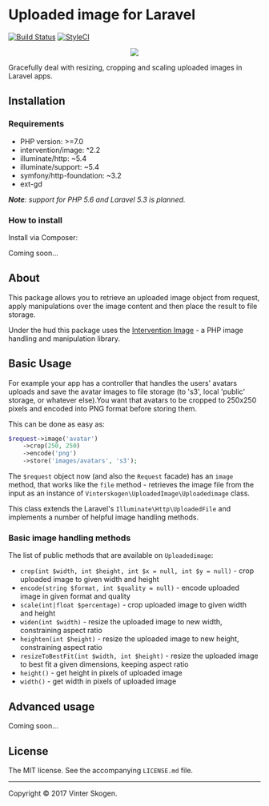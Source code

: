 # Uploaded image for Laravel

[![Build Status](https://travis-ci.org/vinterskogen/laravel-uploaded-image.svg?branch=master)](https://travis-ci.org/vinterskogen/laravel-uploaded-image) [![StyleCI](https://styleci.io/repos/103072768/shield?branch=master)](https://styleci.io/repos/103072768)

<p align="center"><a href="https://github.com/vinterskogen/laravel-uploaded-image" target="_blank"><img src="https://user-images.githubusercontent.com/8015372/30256350-b7045fda-96b2-11e7-989e-1b509beccd4c.png"></a></p>

Gracefully deal with resizing, cropping and scaling uploaded images in Laravel
apps.

## Installation

### Requirements

- PHP version: >=7.0
- intervention/image: ^2.2
- illuminate/http: ~5.4
- illuminate/support: ~5.4
- symfony/http-foundation: ~3.2
- ext-gd

***Note**: support for PHP 5.6 and Laravel 5.3 is planned.*

### How to install

Install via Composer:

Coming soon...

## About 

This package allows you to retrieve an uploaded image object from request, apply
manipulations over the image content and then place the result to file storage.

Under the hud this package uses the [Intervention Image](http://image.intervention.io/) -
a PHP image handling and manipulation library.

## Basic Usage

For example your app has a controller that handles the users' avatars uploads 
and save the avatar images to file storage (to 's3', local 'public' storage,
or whatever else).You want that avatars to be cropped to 250x250 pixels and
encoded into PNG format before storing them.

This can be done as easy as:

```php
$request->image('avatar')
	->crop(250, 250)
	->encode('png')
	->store('images/avatars', 's3');
```

The `$request` object now (and also the `Request` facade) has an `image` method,
that works like the `file` method - retrieves the image file from the input 
as an instance of `Vinterskogen\UploadedImage\Uploadedimage` class. 

This class extends the Laravel's `Illuminate\Http\UploadedFile` and implements
a number of helpful image handling methods.

### Basic image handling methods

The list of public methods that are available on `Uploadedimage`:

- `crop(int $width, int $height, int $x = null, int $y = null)` - crop uploaded
  image to given width and height
- `encode(string $format, int $quality = null)` - encode uploaded image in given
format and quality
- `scale(int|float $percentage)` - crop uploaded image to given width and
  height
- `widen(int $width)` - resize the uploaded image to new width, constraining
   aspect ratio
- `heighten(int $height)` - resize the uploaded image to new height,
  constraining aspect ratio
- `resizeToBestFit(int $width, int $height)` - resize the uploaded image to best
  fit a given dimensions, keeping aspect ratio
- `height()` - get height in pixels of uploaded image
- `width()` - get width in pixels of uploaded image

## Advanced usage

Coming soon...

## License

The MIT license. See the accompanying `LICENSE.md` file.

--------------------------------------------------------------------------------

Copyright © 2017 Vinter Skogen.

